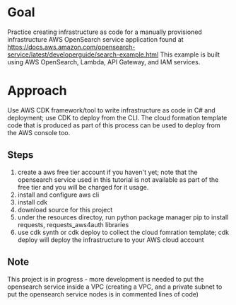 # Goal

Practice creating infrastructure as code for a manually provisioned infrastructure AWS OpenSearch service application found at  https://docs.aws.amazon.com/opensearch-service/latest/developerguide/search-example.html
This example is built using AWS OpenSearch, Lambda, API Gateway, and IAM services.


# Approach

Use AWS CDK framework/tool to write infrastructure as code in C# and deployment; use CDK to deploy from the CLI. The cloud formation template code that is produced as part of this process can be used to deploy from the AWS console too. 

## Steps
1. create a aws free tier account if you haven't yet; note that the opensearch service used in this tutorial is not available as part of the free tier and you will be charged for it usage. 
2. install and configure aws cli
3. install cdk
4. download source for this project
5. under the resources directoy, run python package manager pip to install requests, requests_aws4auth libraries
6. use cdk synth or cdk deploy to collect the cloud fomration template; cdk deploy will deploy the infrastructure to your AWS cloud account

## Note
This project is in progress - more development is needed to put the opensearch service inside a VPC (creating a VPC, and a private subnet to put the opensearch service nodes is in commented lines of code)
